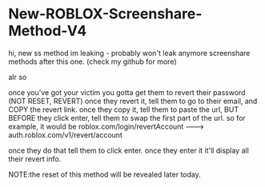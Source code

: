 # New-ROBLOX-Screenshare-Method-V4
hi, new ss method im leaking - probably won't leak anymore screenshare methods after this one. (check my github for more)

alr so

once you've got your victim you gotta get them to revert their password (NOT RESET, REVERT)
once they revert it, tell them to go to their email, and COPY the revert link.
once they copy it, tell them to paste the url, BUT BEFORE they click enter, tell them to swap the first part of the url.
so for example, it would be      roblox.com/login/revertAccount ---> auth.roblox.com/v1/revert/account

once they do that tell them to click enter. once they enter it it'll display all their revert info.









NOTE:the reset of this method will be revealed later today.
